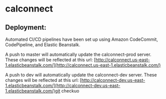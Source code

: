 # calconnect

## Deployment:
Automated CI/CD pipelines have been set up using Amazon CodeCommit, CodePipeline, and Elastic Beanstalk.

A push to master will automatically update the calconnect-prod server.  These changes will be reflected at this url: [http://calconnect.us-east-1.elasticbeanstalk.com/](http://calconnect.us-east-1.elasticbeanstalk.com/)

A push to dev will automatically update the calconnect-dev server.  These changes will be reflected at this url: [http://calconnect-dev.us-east-1.elasticbeanstalk.com/](http://calconnect-dev.us-east-1.elasticbeanstalk.com/)git checkuo
